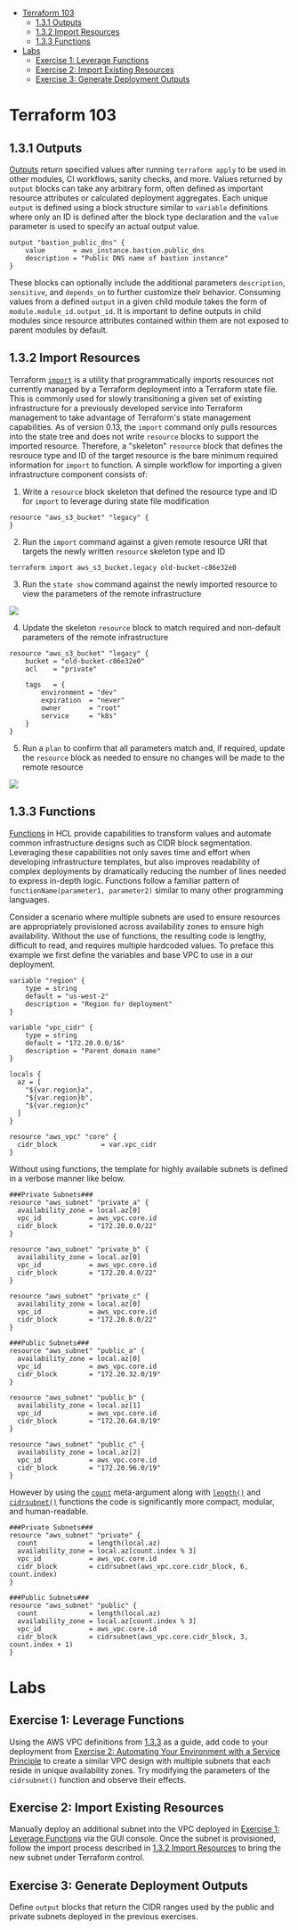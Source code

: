 - [Terraform 103](#terraform-103)
  - [1.3.1 Outputs](#131-outputs)
  - [1.3.2 Import Resources](#132-import-resources)
  - [1.3.3 Functions](#133-functions)
- [Labs](#labs)
  - [Exercise 1: Leverage Functions](#exercise-1-leverage-functions)
  - [Exercise 2: Import Existing Resources](#exercise-2-import-existing-resources)
  - [Exercise 3: Generate Deployment Outputs](#exercise-3-generate-deployment-outputs)

# Terraform 103

## 1.3.1 Outputs

[Outputs](https://www.terraform.io/docs/configuration/outputs.html) return specified values after running ```terraform apply```  to be used in other modules, CI workflows, sanity checks, and more. Values returned by ```output``` blocks can take any arbitrary form, often defined as important resource attributes or calculated deployment aggregates. Each unique ```output``` is defined using a block structure similar to ```variable``` definitions where only an ID is defined after the block type declaration and the ```value``` parameter is used to specify an actual output value.

```
output "bastion_public_dns" {
    value       = aws_instance.bastion.public_dns
    description = "Public DNS name of bastion instance"
}
```

These blocks can optionally include the additional parameters ```description```, ```sensitive```, and ```depends_on``` to further customize their behavior. Consuming values from a defined ```output``` in a given child module takes the form of ```module.module_id.output_id```. It is important to define outputs in child modules since resource attributes contained within them are not exposed to parent modules by default.

## 1.3.2 Import Resources

Terraform [```import```](https://www.terraform.io/docs/import/index.html) is a utility that programmatically imports resources not currently managed by a Terraform deployment into a Terraform state file. This is commonly used for slowly transitioning a given set of existing infrastructure for a previously developed service into Terraform management to take advantage of Terraform's state management capabilities. As of version 0.13, the ```import``` command only pulls resources into the state tree and does not write ```resource``` blocks to support the imported resource. Therefore, a "skeleton" ```resource``` block that defines the resrouce type and ID of the target resource is the bare minimum required information for ```import``` to function. A simple workflow for importing a given infrastructure component consists of:

  1. Write a ```resource``` block skeleton that defined the resource type and ID for ```import``` to leverage during state file modification
```
resource "aws_s3_bucket" "legacy" {
}
```
  2. Run the ```import``` command against a given remote resource URI that targets the newly written ```resource``` skeleton type and ID
```
terraform import aws_s3_bucket.legacy old-bucket-c86e32e0
```
  3. Run the ```state show``` command against the newly imported resource to view the parameters of the remote infrastructure

![](_img/tf_classroom_103_state_show.png)

  4. Update the skeleton ```resource``` block to match required and non-default parameters of the remote infrastructure
```
resource "aws_s3_bucket" "legacy" {
    bucket = "old-bucket-c86e32e0"
    acl    = "private"

    tags   = {
        environment = "dev"
        expiration  = "never"
        owner       = "root"
        service     = "k8s"
    }
}
```
  5. Run a ```plan``` to confirm that all parameters match and, if required, update the ```resource``` block as needed to ensure no changes will be made to the remote resource

![](_img/tf_classroom_103_plan.png)

## 1.3.3 Functions

[Functions](https://www.terraform.io/docs/configuration/functions.html) in HCL provide capabilities to transform values and automate common infrastructure designs such as CIDR block segmentation. Leveraging these capabilities not only saves time and effort when developing infrastructure templates, but also improves readability of complex deployments by dramatically reducing the number of lines needed to express in-depth logic. Functions follow a familiar pattern of ```functionName(parameter1, parameter2)``` similar to many other programming languages. 

Consider a scenario where multiple subnets are used to ensure resources are appropriately provisioned across availability zones to ensure high availability. Without the use of functions, the resulting code is lengthy, difficult to read, and requires multiple hardcoded values. To preface this example we first define the variables and base VPC to use in a our deployment.
```
variable "region" {
    type = string
    default = "us-west-2"
    description = "Region for deployment"
}

variable "vpc_cidr" {
    type = string
    default = "172.20.0.0/16"
    description = "Parent domain name"
}

locals {
  az = [
    "${var.region}a",
    "${var.region}b",
    "${var.region}c"
  ]
}

resource "aws_vpc" "core" {
  cidr_block           = var.vpc_cidr
}
```
Without using functions, the template for highly available subnets is defined in a verbose manner like below.
```
###Private Subnets###
resource "aws_subnet" "private_a" {
  availability_zone = local.az[0]
  vpc_id            = aws_vpc.core.id
  cidr_block        = "172.20.0.0/22"
}

resource "aws_subnet" "private_b" {
  availability_zone = local.az[0]
  vpc_id            = aws_vpc.core.id
  cidr_block        = "172.20.4.0/22"
}

resource "aws_subnet" "private_c" {
  availability_zone = local.az[0]
  vpc_id            = aws_vpc.core.id
  cidr_block        = "172.20.8.0/22"
}

###Public Subnets###
resource "aws_subnet" "public_a" {
  availability_zone = local.az[0]
  vpc_id            = aws_vpc.core.id
  cidr_block        = "172.20.32.0/19"
}

resource "aws_subnet" "public_b" {
  availability_zone = local.az[1]
  vpc_id            = aws_vpc.core.id
  cidr_block        = "172.20.64.0/19"
}

resource "aws_subnet" "public_c" {
  availability_zone = local.az[2]
  vpc_id            = aws_vpc.core.id
  cidr_block        = "172.20.96.0/19"
}
```
However by using the [```count```](https://www.terraform.io/docs/configuration/resources.html#count-multiple-resource-instances-by-count) meta-argument along with [```length()```](https://www.terraform.io/docs/configuration/functions/length.html) and [```cidrsubnet()```](https://www.terraform.io/docs/configuration/functions/cidrsubnet.html) functions the code is significantly more compact, modular, and human-readable.
```
###Private Subnets###
resource "aws_subnet" "private" {
  count             = length(local.az)
  availability_zone = local.az[count.index % 3]
  vpc_id            = aws_vpc.core.id
  cidr_block        = cidrsubnet(aws_vpc.core.cidr_block, 6, count.index)
}

###Public Subnets###
resource "aws_subnet" "public" {
  count             = length(local.az)
  availability_zone = local.az[count.index % 3]
  vpc_id            = aws_vpc.core.id
  cidr_block        = cidrsubnet(aws_vpc.core.cidr_block, 3, count.index + 1)
}
```
# Labs

## Exercise 1: Leverage Functions

Using the AWS VPC definitions from [1.3.3](#133-functions) as a guide, add code to your deployment from [Exercise 2: Automating Your Environment with a Service Principle](#exercise-2-automating-your-environment-with-a-service-principle) to create a similar VPC design with multiple subnets that each reside in unique availability zones. Try modifying the parameters of the ```cidrsubnet()``` function and observe their effects.

## Exercise 2: Import Existing Resources

Manually deploy an additional subnet into the VPC deployed in [Exercise 1: Leverage Functions](#exercise-1-leverage-functions) via the GUI console. Once the subnet is provisioned, follow the import process described in [1.3.2 Import Resources](#132-import-resources) to bring the new subnet under Terraform control.

## Exercise 3: Generate Deployment Outputs

Define ```output``` blocks that return the CIDR ranges used by the public and private subnets deployed in the previous exercises.